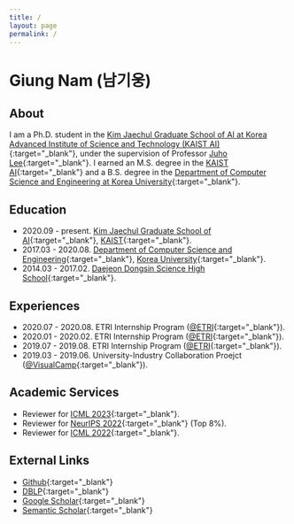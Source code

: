 ```yaml
---
title: /
layout: page
permalink: /
---
```


# Giung Nam (남기웅)

## About

I am a Ph.D. student in the [Kim Jaechul Graduate School of AI at Korea Advanced Institute of Science and Technology (KAIST AI)](http://gsai.kaist.ac.kr){:target="_blank"}, under the supervision of Professor [Juho Lee](http://juho-lee.github.io){:target="_blank"}. I earned an M.S. degree in the [KAIST AI](http://gsai.kaist.ac.kr){:target="_blank"} and a B.S. degree in the [Department of Computer Science and Engineering at Korea University](http://cs.korea.ac.kr){:target="_blank"}.

## Education

* 2020.09 - present. [Kim Jaechul Graduate School of AI](http://gsai.kaist.ac.kr){:target="_blank"}, [KAIST](http://kaist.ac.kr){:target="_blank"}.
* 2017.03 - 2020.08. [Department of Computer Science and Engineering](http://cs.korea.ac.kr){:target="_blank"}, [Korea University](http://korea.ac.kr){:target="_blank"}.
* 2014.03 - 2017.02. [Daejeon Dongsin Science High School](http://ddsciencehs.djsch.kr){:target="_blank"}.

## Experiences

* 2020.07 - 2020.08. ETRI Internship Program ([@ETRI](https://etri.re.kr){:target="_blank"}).
* 2020.01 - 2020.02. ETRI Internship Program ([@ETRI](https://etri.re.kr){:target="_blank"}).
* 2019.07 - 2019.08. ETRI Internship Program ([@ETRI](https://etri.re.kr){:target="_blank"}).
* 2019.03 - 2019.06. University-Industry Collaboration Proejct ([@VisualCamp](https://www.visual.camp){:target="_blank"}).

## Academic Services

* Reviewer for [ICML 2023](https://icml.cc/Conferences/2023/Reviewers){:target="_blank"}.
* Reviewer for [NeurIPS 2022](https://neurips.cc/Conferences/2022/ProgramCommittee){:target="_blank"} (Top 8%).
* Reviewer for [ICML 2022](https://icml.cc/Conferences/2022/Reviewers){:target="_blank"}.

## External Links

* [Github](https://github.com/cs-giung){:target="_blank"}
* [DBLP](https://dblp.org/pid/304/9008){:target="_blank"}
* [Google Scholar](https://scholar.google.com/citations?user=HO-fMd8AAAAJ){:target="_blank"}
* [Semantic Scholar](https://www.semanticscholar.org/author/2065197138){:target="_blank"}
